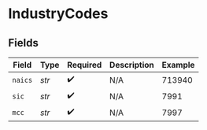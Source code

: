 # IndustryCodes


## Fields

| Field              | Type               | Required           | Description        | Example            |
| ------------------ | ------------------ | ------------------ | ------------------ | ------------------ |
| `naics`            | *str*              | :heavy_check_mark: | N/A                | 713940             |
| `sic`              | *str*              | :heavy_check_mark: | N/A                | 7991               |
| `mcc`              | *str*              | :heavy_check_mark: | N/A                | 7997               |